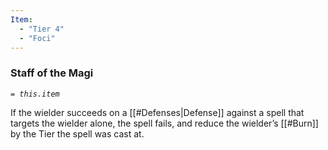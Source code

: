 ```yaml
---
Item:
  - "Tier 4"
  - "Foci"
---
```

### Staff of the Magi
_`= this.item`_ 

If the wielder succeeds on a [[#Defenses|Defense]] against a spell that targets the wielder alone, the spell fails, and reduce the wielder’s [[#Burn]] by the Tier the spell was cast at. 